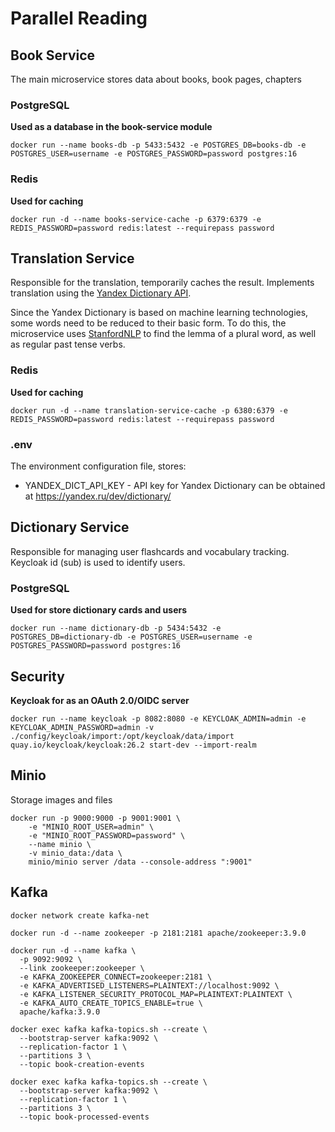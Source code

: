 # Parallel Reading

## Book Service

The main microservice stores data about books, book pages, chapters

### PostgreSQL

**Used as a database in the book-service module**

```shell
docker run --name books-db -p 5433:5432 -e POSTGRES_DB=books-db -e POSTGRES_USER=username -e POSTGRES_PASSWORD=password postgres:16
```

### Redis

**Used for caching**

```shell
docker run -d --name books-service-cache -p 6379:6379 -e REDIS_PASSWORD=password redis:latest --requirepass password
```

## Translation Service

Responsible for the translation, temporarily caches the result. Implements translation using the [Yandex Dictionary API](https://yandex.ru/dev/dictionary/).

Since the Yandex Dictionary is based on machine learning technologies, some words need to be reduced to their basic form.
To do this, the microservice uses [StanfordNLP](https://nlp.stanford.edu/) to find the lemma of a plural word, as well as regular past tense verbs.

### Redis

**Used for caching**

```shell
docker run -d --name translation-service-cache -p 6380:6379 -e REDIS_PASSWORD=password redis:latest --requirepass password
```

### .env

The environment configuration file, stores:

- YANDEX_DICT_API_KEY - API key for Yandex Dictionary can be obtained at https://yandex.ru/dev/dictionary/

## Dictionary Service

Responsible for managing user flashcards and vocabulary tracking. Keycloak id (sub) is used to identify users.

### PostgreSQL

**Used for store dictionary cards and users**

```shell
docker run --name dictionary-db -p 5434:5432 -e POSTGRES_DB=dictionary-db -e POSTGRES_USER=username -e POSTGRES_PASSWORD=password postgres:16
```
## Security

**Keycloak for as an OAuth 2.0/OIDC server**

```shell
docker run --name keycloak -p 8082:8080 -e KEYCLOAK_ADMIN=admin -e KEYCLOAK_ADMIN_PASSWORD=admin -v ./config/keycloak/import:/opt/keycloak/data/import quay.io/keycloak/keycloak:26.2 start-dev --import-realm
```

## Minio

Storage images and files

```shell
docker run -p 9000:9000 -p 9001:9001 \
    -e "MINIO_ROOT_USER=admin" \
    -e "MINIO_ROOT_PASSWORD=password" \
    --name minio \
    -v minio_data:/data \
    minio/minio server /data --console-address ":9001"
```

## Kafka

```shell
docker network create kafka-net
```

```shell
docker run -d --name zookeeper -p 2181:2181 apache/zookeeper:3.9.0
```

```shell
docker run -d --name kafka \
  -p 9092:9092 \
  --link zookeeper:zookeeper \
  -e KAFKA_ZOOKEEPER_CONNECT=zookeeper:2181 \
  -e KAFKA_ADVERTISED_LISTENERS=PLAINTEXT://localhost:9092 \
  -e KAFKA_LISTENER_SECURITY_PROTOCOL_MAP=PLAINTEXT:PLAINTEXT \
  -e KAFKA_AUTO_CREATE_TOPICS_ENABLE=true \
  apache/kafka:3.9.0
```

```shell
docker exec kafka kafka-topics.sh --create \
  --bootstrap-server kafka:9092 \
  --replication-factor 1 \
  --partitions 3 \
  --topic book-creation-events
```

```shell
docker exec kafka kafka-topics.sh --create \
  --bootstrap-server kafka:9092 \
  --replication-factor 1 \
  --partitions 3 \
  --topic book-processed-events
```